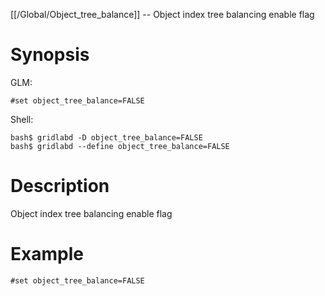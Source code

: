 [[/Global/Object_tree_balance]] -- Object index tree balancing enable flag

# Synopsis
GLM:
~~~
#set object_tree_balance=FALSE
~~~
Shell:
~~~
bash$ gridlabd -D object_tree_balance=FALSE
bash$ gridlabd --define object_tree_balance=FALSE
~~~

# Description

Object index tree balancing enable flag

# Example

~~~
#set object_tree_balance=FALSE
~~~
